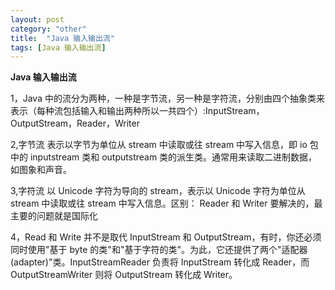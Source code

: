 ```yaml
---
layout: post
category: "other"
title:  "Java 输入输出流"
tags: [Java 输入输出流]
---
```

**Java 输入输出流**

1，Java 中的流分为两种，一种是字节流，另一种是字符流，分别由四个抽象类来表示（每种流包括输入和输出两种所以一共四个）:InputStream，OutputStream，Reader，Writer

2,字节流 表示以字节为单位从 stream 中读取或往 stream 中写入信息，即 io 包中的 inputstream 类和 outputstream 类的派生类。通常用来读取二进制数据，如图象和声音。

3,字符流 以 Unicode 字符为导向的 stream，表示以 Unicode 字符为单位从 stream 中读取或往 stream 中写入信息。区别： Reader 和 Writer 要解决的，最主要的问题就是国际化

4，Read 和 Write 并不是取代 InputStream 和 OutputStream，有时，你还必须同时使用"基于 byte 的类"和"基于字符的类"。为此，它还提供了两个"适配器(adapter)"类。InputStreamReader 负责将 InputStream 转化成 Reader，而 OutputStreamWriter 则将 OutputStream 转化成 Writer。